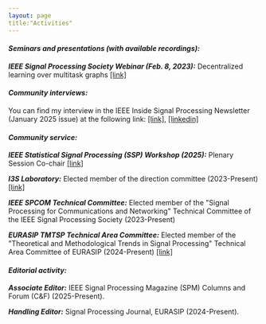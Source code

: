 ```yaml
---
layout: page
title:"Activities"
---
```


#### *Seminars and presentations (with available recordings):*

__*IEEE Signal Processing Society Webinar (Feb. 8, 2023):*__ Decentralized learning over multitask graphs [[link]](https://www.youtube.com/watch?v=w_Gml2uA0yk)

#### *Community interviews:*

You can find my interview in the IEEE Inside Signal Processing Newsletter (January 2025 issue) at the following link: [[link]](https://signalprocessingsociety.org/newsletter/2025/01/member-highlight-dr-roula-nassif), [[linkedin]](https://www.linkedin.com/feed/update/urn:li:activity:7288271293282426881/)


#### *Community service:*

__*IEEE Statistical Signal Processing (SSP) Workshop (2025):*__ Plenary Session Co-chair [[link]](https://2025.ieeessp.org/)

__*I3S Laboratory:*__ Elected member of the direction committee (2023-Present) [[link]](https://www.i3s.unice.fr/en/research-areas/sis)

__*IEEE SPCOM Technical Committee:*__ Elected member of the "Signal Processing for Communications and Networking" Technical Committee of the IEEE Signal Processing Society (2023-Present) 

__*EURASIP TMTSP Technical Area Committee:*__ Elected member of the "Theoretical and Methodological Trends in Signal Processing" Technical Area Committee of EURASIP (2024-Present) [[link]](https://eurasip.org/technical-area-committees/)


#### *Editorial activity:*


__*Associate Editor:*__ IEEE Signal Processing Magazine (SPM) Columns and Forum (C&F) (2025-Present).

__*Handling Editor:*__ Signal Processing Journal, EURASIP (2024-Present).
